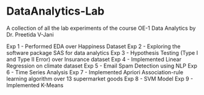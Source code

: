 # DataAnalytics-Lab

A collection of all the lab experiments of the course OE-1 Data Analytics by Dr. Preetida V-Jani

Exp 1 - Performed EDA over Happiness Dataset
Exp 2 - Exploring the software package SAS for data analytics
Exp 3 - Hypothesis Testing (Type I and Type II Error) over Insurance dataset
Exp 4 - Implemented Linear Regression on climate dataset
Exp 5 - Email Spam Detection using NLP
Exp 6 - Time Series Analysis
Exp 7 - Implemented Apriori Association-rule learning algorithm over 13 supermarket goods
Exp 8 - SVM Model
Exp 9 - Implemented K-Means
